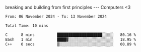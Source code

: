 breaking and building from first principles --- Computers <3

<!--START_SECTION:waka-->

```txt
From: 06 November 2024 - To: 13 November 2024

Total Time: 10 mins

C      8 mins          ████████████████████░░░░░   80.16 %
Bash   1 min           ████▓░░░░░░░░░░░░░░░░░░░░   18.95 %
C++    0 secs          ▒░░░░░░░░░░░░░░░░░░░░░░░░   00.89 %
```

<!--END_SECTION:waka-->
